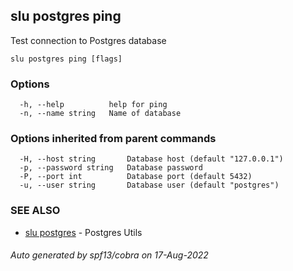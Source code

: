 ## slu postgres ping

Test connection to Postgres database

```
slu postgres ping [flags]
```

### Options

```
  -h, --help          help for ping
  -n, --name string   Name of database
```

### Options inherited from parent commands

```
  -H, --host string       Database host (default "127.0.0.1")
  -p, --password string   Database password
  -P, --port int          Database port (default 5432)
  -u, --user string       Database user (default "postgres")
```

### SEE ALSO

* [slu postgres](slu_postgres.md)	 - Postgres Utils

###### Auto generated by spf13/cobra on 17-Aug-2022

